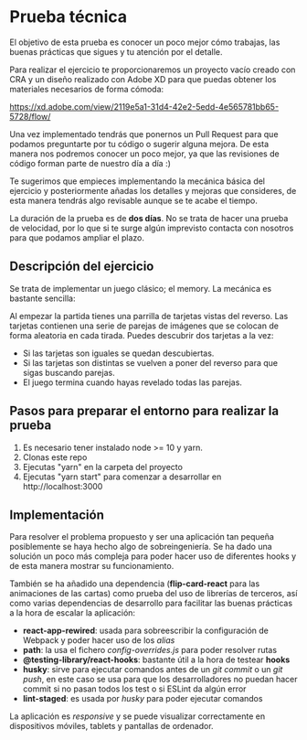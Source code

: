 # Prueba técnica

El objetivo de esta prueba es conocer un poco mejor cómo trabajas, las buenas prácticas que sigues y tu atención por el
detalle.

Para realizar el ejercicio te proporcionaremos un proyecto vacío creado con CRA y un diseño realizado con Adobe XD para
que puedas obtener los materiales necesarios de forma cómoda:

https://xd.adobe.com/view/2119e5a1-31d4-42e2-5edd-4e565781bb65-5728/flow/

Una vez implementado tendrás que ponernos un Pull Request para que podamos preguntarte por tu código o sugerir alguna
mejora. De esta manera nos podremos conocer un poco mejor, ya que las revisiones de código forman parte de nuestro día a
día :)

Te sugerimos que empieces implementando la mecánica básica del ejercicio y posteriormente añadas los detalles y mejoras
que consideres, de esta manera tendrás algo revisable aunque se te acabe el tiempo.

La duración de la prueba es de **dos días**. No se trata de hacer una prueba de velocidad, por lo que si te surge algún
imprevisto contacta con nosotros para que podamos ampliar el plazo. 

## Descripción del ejercicio

Se trata de implementar un juego clásico; el memory. La mecánica es bastante sencilla:

Al empezar la partida tienes una parrilla de tarjetas vistas del reverso. Las tarjetas contienen una serie de parejas de
imágenes que se colocan de forma aleatoria en cada tirada. Puedes descubrir dos tarjetas a la vez:

* Si las tarjetas son iguales se quedan descubiertas.
* Si las tarjetas son distintas se vuelven a poner del reverso para
que sigas buscando parejas. 
* El juego termina cuando hayas revelado todas las parejas.

## Pasos para preparar el entorno para realizar la prueba

1) Es necesario tener instalado node >= 10 y yarn.
2) Clonas este repo
3) Ejecutas "yarn" en la carpeta del proyecto
4) Ejecutas "yarn start" para comenzar a desarrollar en http://localhost:3000


## Implementación

Para resolver el problema propuesto y ser una aplicación tan pequeña posiblemente se haya hecho algo de sobreingeniería. Se ha dado una solución un poco más compleja para poder hacer uso de diferentes hooks y de esta manera mostrar su funcionamiento. 

También se ha añadido una dependencia (__flip-card-react__ para las animaciones de las cartas) como prueba del uso de librerías de terceros, así como varias dependencias de desarrollo para facilitar las buenas prácticas a la hora de escalar la aplicación:

- __react-app-rewired__: usada para sobreescribir la configuración de Webpack y poder hacer uso de los _alias_
- __path__: la usa el fichero _config-overrides.js_ para poder resolver rutas
- __@testing-library/react-hooks__: bastante útil a la hora de testear __hooks__
- __husky__: sirve para ejecutar comandos antes de un _git commit_ o un _git push_, en este caso se usa para que los desarrolladores no puedan hacer commit si no pasan todos los test o si ESLint da algún error
- __lint-staged__: es usada por _husky_ para poder ejecutar comandos

La aplicación es _responsive_ y se puede visualizar correctamente en dispositivos móviles, tablets y pantallas de ordenador.
